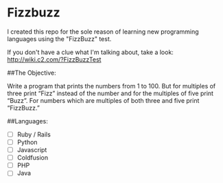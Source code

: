 # Fizzbuzz

I created this repo for the sole reason of learning new programming languages using the "FizzBuzz" test.

If you don't have a clue what I'm talking about, take a look: http://wiki.c2.com/?FizzBuzzTest

##The Objective:

Write a program that prints the numbers from 1 to 100. But for multiples of three print “Fizz” instead of the number and for the multiples of five print “Buzz”. For numbers which are multiples of both three and five print “FizzBuzz.”

##Languages:

- [ ] Ruby / Rails
- [ ] Python
- [ ] Javascript
- [ ] Coldfusion
- [ ] PHP
- [ ] Java

